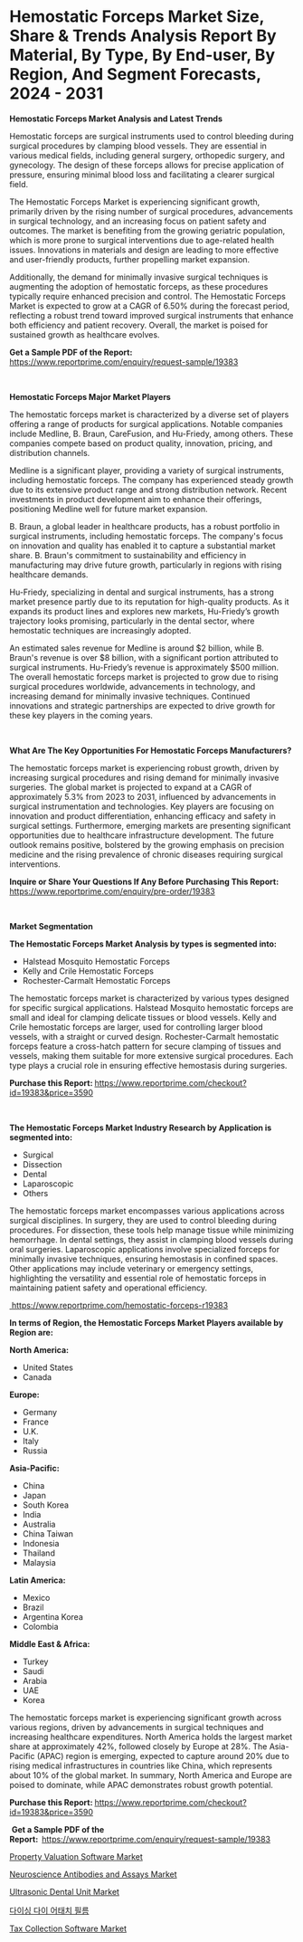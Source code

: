 <p><h1>Hemostatic Forceps Market Size, Share & Trends Analysis Report By Material, By Type, By End-user, By Region, And Segment Forecasts, 2024 - 2031</h1></p><p><strong>Hemostatic Forceps Market Analysis and Latest Trends</strong></p>
<p><p>Hemostatic forceps are surgical instruments used to control bleeding during surgical procedures by clamping blood vessels. They are essential in various medical fields, including general surgery, orthopedic surgery, and gynecology. The design of these forceps allows for precise application of pressure, ensuring minimal blood loss and facilitating a clearer surgical field.</p><p>The Hemostatic Forceps Market is experiencing significant growth, primarily driven by the rising number of surgical procedures, advancements in surgical technology, and an increasing focus on patient safety and outcomes. The market is benefiting from the growing geriatric population, which is more prone to surgical interventions due to age-related health issues. Innovations in materials and design are leading to more effective and user-friendly products, further propelling market expansion.</p><p>Additionally, the demand for minimally invasive surgical techniques is augmenting the adoption of hemostatic forceps, as these procedures typically require enhanced precision and control. The Hemostatic Forceps Market is expected to grow at a CAGR of 6.50% during the forecast period, reflecting a robust trend toward improved surgical instruments that enhance both efficiency and patient recovery. Overall, the market is poised for sustained growth as healthcare evolves.</p></p>
<p><strong>Get a Sample PDF of the Report:&nbsp;</strong> <a href="https://www.reportprime.com/enquiry/request-sample/19383?utm_campaign=1103&utm_medium=2&utm_source=Github&utm_content=ia&utm_term=23112024&utm_id=hemostatic-forceps">https://www.reportprime.com/enquiry/request-sample/19383</a></p>
<p>&nbsp;</p>
<p><strong>Hemostatic Forceps Major Market Players</strong></p>
<p><p>The hemostatic forceps market is characterized by a diverse set of players offering a range of products for surgical applications. Notable companies include Medline, B. Braun, CareFusion, and Hu-Friedy, among others. These companies compete based on product quality, innovation, pricing, and distribution channels.</p><p>Medline is a significant player, providing a variety of surgical instruments, including hemostatic forceps. The company has experienced steady growth due to its extensive product range and strong distribution network. Recent investments in product development aim to enhance their offerings, positioning Medline well for future market expansion.</p><p>B. Braun, a global leader in healthcare products, has a robust portfolio in surgical instruments, including hemostatic forceps. The company's focus on innovation and quality has enabled it to capture a substantial market share. B. Braun's commitment to sustainability and efficiency in manufacturing may drive future growth, particularly in regions with rising healthcare demands.</p><p>Hu-Friedy, specializing in dental and surgical instruments, has a strong market presence partly due to its reputation for high-quality products. As it expands its product lines and explores new markets, Hu-Friedy’s growth trajectory looks promising, particularly in the dental sector, where hemostatic techniques are increasingly adopted.</p><p>An estimated sales revenue for Medline is around $2 billion, while B. Braun's revenue is over $8 billion, with a significant portion attributed to surgical instruments. Hu-Friedy’s revenue is approximately $500 million. The overall hemostatic forceps market is projected to grow due to rising surgical procedures worldwide, advancements in technology, and increasing demand for minimally invasive techniques. Continued innovations and strategic partnerships are expected to drive growth for these key players in the coming years.</p></p>
<p>&nbsp;</p>
<p><strong>What Are The Key Opportunities For Hemostatic Forceps Manufacturers?</strong></p>
<p><p>The hemostatic forceps market is experiencing robust growth, driven by increasing surgical procedures and rising demand for minimally invasive surgeries. The global market is projected to expand at a CAGR of approximately 5.3% from 2023 to 2031, influenced by advancements in surgical instrumentation and technologies. Key players are focusing on innovation and product differentiation, enhancing efficacy and safety in surgical settings. Furthermore, emerging markets are presenting significant opportunities due to healthcare infrastructure development. The future outlook remains positive, bolstered by the growing emphasis on precision medicine and the rising prevalence of chronic diseases requiring surgical interventions.</p></p>
<p><strong>Inquire or Share Your Questions If Any Before Purchasing This Report:</strong> <a href="https://www.reportprime.com/enquiry/pre-order/19383?utm_campaign=1103&utm_medium=2&utm_source=Github&utm_content=ia&utm_term=23112024&utm_id=hemostatic-forceps">https://www.reportprime.com/enquiry/pre-order/19383</a></p>
<p>&nbsp;</p>
<p><strong>Market Segmentation</strong></p>
<p><strong>The Hemostatic Forceps Market Analysis by types is segmented into:</strong></p>
<p><ul><li>Halstead Mosquito Hemostatic Forceps</li><li>Kelly and Crile Hemostatic Forceps</li><li>Rochester-Carmalt Hemostatic Forceps</li></ul></p>
<p><p>The hemostatic forceps market is characterized by various types designed for specific surgical applications. Halstead Mosquito hemostatic forceps are small and ideal for clamping delicate tissues or blood vessels. Kelly and Crile hemostatic forceps are larger, used for controlling larger blood vessels, with a straight or curved design. Rochester-Carmalt hemostatic forceps feature a cross-hatch pattern for secure clamping of tissues and vessels, making them suitable for more extensive surgical procedures. Each type plays a crucial role in ensuring effective hemostasis during surgeries.</p></p>
<p><strong>Purchase this Report:&nbsp;</strong><a href="https://www.reportprime.com/checkout?id=19383&price=3590&utm_campaign=1103&utm_medium=2&utm_source=Github&utm_content=ia&utm_term=23112024&utm_id=hemostatic-forceps">https://www.reportprime.com/checkout?id=19383&price=3590</a></p>
<p>&nbsp;</p>
<p><strong>The Hemostatic Forceps Market Industry Research by Application is segmented into:</strong></p>
<p><ul><li>Surgical</li><li>Dissection</li><li>Dental</li><li>Laparoscopic</li><li>Others</li></ul></p>
<p><p>The hemostatic forceps market encompasses various applications across surgical disciplines. In surgery, they are used to control bleeding during procedures. For dissection, these tools help manage tissue while minimizing hemorrhage. In dental settings, they assist in clamping blood vessels during oral surgeries. Laparoscopic applications involve specialized forceps for minimally invasive techniques, ensuring hemostasis in confined spaces. Other applications may include veterinary or emergency settings, highlighting the versatility and essential role of hemostatic forceps in maintaining patient safety and operational efficiency.</p></p>
<p><a href="https://www.reportprime.com/hemostatic-forceps-r19383?utm_campaign=1103&utm_medium=2&utm_source=Github&utm_content=ia&utm_term=23112024&utm_id=hemostatic-forceps">&nbsp;https://www.reportprime.com/hemostatic-forceps-r19383</a></p>
<p><strong>In terms of Region, the Hemostatic Forceps Market Players available by Region are:</strong></p>
<p>
    <p> <strong> North America: </strong>
        <ul>
            <li>United States</li>
            <li>Canada</li>
        </ul>
        </p> 
    <p> <strong> Europe: </strong>
        <ul>
            <li>Germany</li>
            <li>France</li>
            <li>U.K.</li>
            <li>Italy</li>
            <li>Russia</li>
        </ul>
        </p> 
    <p> <strong> Asia-Pacific: </strong>
        <ul>
            <li>China</li>
            <li>Japan</li>
            <li>South Korea</li>
            <li>India</li>
            <li>Australia</li>
            <li>China Taiwan</li>
            <li>Indonesia</li>
            <li>Thailand</li>
            <li>Malaysia</li>
        </ul>
        </p> 
    <p> <strong> Latin America: </strong>
        <ul>
            <li>Mexico</li>
            <li>Brazil</li>
            <li>Argentina Korea</li>
            <li>Colombia</li>
        </ul>
        </p> 
    <p> <strong> Middle East & Africa: </strong>
        <ul>
            <li>Turkey</li>
            <li>Saudi</li>
            <li>Arabia</li>
            <li>UAE</li>
            <li>Korea</li>
        </ul>
    </p>
    </p>
<p><p>The hemostatic forceps market is experiencing significant growth across various regions, driven by advancements in surgical techniques and increasing healthcare expenditures. North America holds the largest market share at approximately 42%, followed closely by Europe at 28%. The Asia-Pacific (APAC) region is emerging, expected to capture around 20% due to rising medical infrastructures in countries like China, which represents about 10% of the global market. In summary, North America and Europe are poised to dominate, while APAC demonstrates robust growth potential.</p></p>
<p><strong>Purchase this Report: </strong><a href="https://www.reportprime.com/checkout?id=19383&price=3590&utm_campaign=1103&utm_medium=2&utm_source=Github&utm_content=ia&utm_term=23112024&utm_id=hemostatic-forceps">https://www.reportprime.com/checkout?id=19383&price=3590</a></p>
<p>&nbsp;<strong>Get a Sample PDF of the Report:&nbsp;&nbsp;</strong><a href="https://www.reportprime.com/enquiry/request-sample/19383?utm_campaign=1103&utm_medium=2&utm_source=Github&utm_content=ia&utm_term=23112024&utm_id=hemostatic-forceps">https://www.reportprime.com/enquiry/request-sample/19383</a></p>
<p><strong></strong></p>
<p><p><a href="https://issuu.com/reportprime-2/docs/property-valuation-software-market-_63c1cb324c361c?utm_campaign=1103&utm_medium=2&utm_source=Github&utm_content=ia&utm_term=23112024&utm_id=hemostatic-forceps">Property Valuation Software Market</a></p><p><a href="https://www.linkedin.com/pulse/revenue-forecast-neuroscience-antibodies-assays-industry-89-vf9ze?utm_campaign=1103&utm_medium=2&utm_source=Github&utm_content=ia&utm_term=23112024&utm_id=hemostatic-forceps">Neuroscience Antibodies and Assays Market</a></p><p><a href="https://github.com/gdfhhhj/Market-Research-Report-List-6/blob/main/ultrasonic-dental-unit-market.md?utm_campaign=1103&utm_medium=2&utm_source=Github&utm_content=ia&utm_term=23112024&utm_id=hemostatic-forceps">Ultrasonic Dental Unit Market</a></p><p><a href="https://github.com/sougarounis/Market-Research-Report-List-6/blob/main/238954725024.md?utm_campaign=1103&utm_medium=2&utm_source=Github&utm_content=ia&utm_term=23112024&utm_id=hemostatic-forceps">다이싱 다이 어태치 필름</a></p><p><a href="https://issuu.com/reportprime-2/docs/tax-collection-software-market-size_06ae94ddcb8f50?utm_campaign=1103&utm_medium=2&utm_source=Github&utm_content=ia&utm_term=23112024&utm_id=hemostatic-forceps">Tax Collection Software Market</a></p></p>